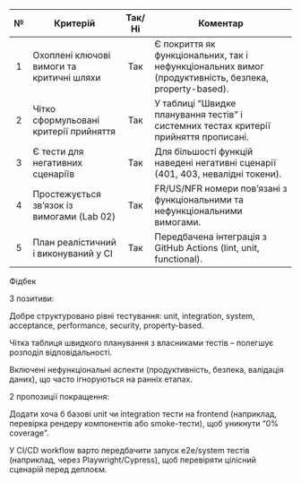 |  №  | Критерій                                   | Так/Ні | Коментар                                                                                              |
| :-: | ------------------------------------------ | :----: | ----------------------------------------------------------------------------------------------------- |
|  1  | Охоплені ключові вимоги та критичні шляхи  |   Так  | Є покриття як функціональних, так і нефункціональних вимог (продуктивність, безпека, property-based). |
|  2  | Чітко сформульовані критерії прийняття     |   Так  | У таблиці “Швидке планування тестів” і системних тестах критерії прийняття прописані.                 |
|  3  | Є тести для негативних сценаріїв           |   Так  | Для більшості функцій наведені негативні сценарії (401, 403, невалідні токени).                       |
|  4  | Простежується зв’язок із вимогами (Lab 02) |   Так  | FR/US/NFR номери пов’язані з функціональними та нефункціональними вимогами.                           |
|  5  | План реалістичний і виконуваний у CI       |   Так  | Передбачена інтеграція з GitHub Actions (lint, unit, functional).                                     |

Фідбек

3 позитиви:

Добре структуровано рівні тестування: unit, integration, system, acceptance, performance, security, property-based.

Чітка таблиця швидкого планування з власниками тестів – полегшує розподіл відповідальності.

Включені нефункціональні аспекти (продуктивність, безпека, валідація даних), що часто ігноруються на ранніх етапах.

2 пропозиції покращення:

Додати хоча б базові unit чи integration тести на frontend (наприклад, перевірка рендеру компонентів або smoke-тести), щоб уникнути “0% coverage”.

У CI/CD workflow варто передбачити запуск e2e/system тестів (наприклад, через Playwright/Cypress), щоб перевіряти цілісний сценарій перед деплоєм.

